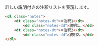 詳しい説明付きの注釈リストを表現します。

```html
<dl class="notes">
	<dt class="notes-dt">※注釈1</dt>
		<dd class="notes-dd">説明1。</dd>
	<dt class="notes-dt">※注釈2</dt>
		<dd class="notes-dd">説明2。</dd>
</dl>
```
